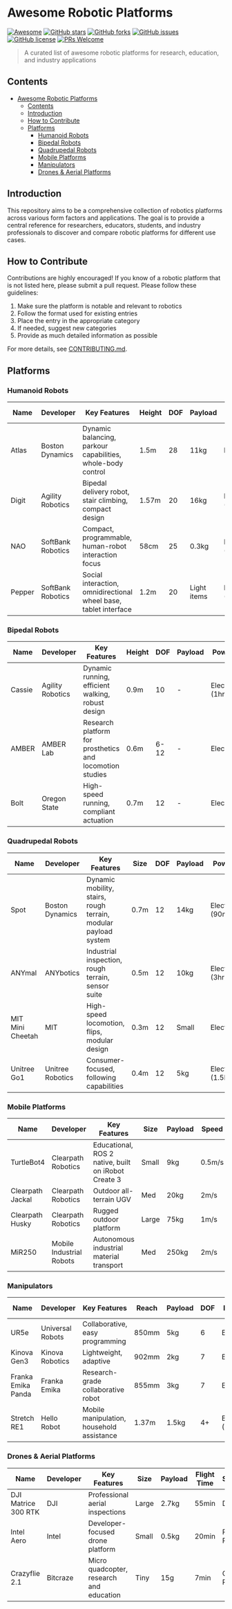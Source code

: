 # Awesome Robotic Platforms

[![Awesome](https://awesome.re/badge.svg)](https://awesome.re)
[![GitHub stars](https://img.shields.io/github/stars/ChuangYan2/awesome-robotic-platforms)](https://github.com/ChuangYan2/awesome-robotic-platforms/stargazers)
[![GitHub forks](https://img.shields.io/github/forks/ChuangYan2/awesome-robotic-platforms)](https://github.com/ChuangYan2/awesome-robotic-platforms/network/members)
[![GitHub issues](https://img.shields.io/github/issues/ChuangYan2/awesome-robotic-platforms)](https://github.com/ChuangYan2/awesome-robotic-platforms/issues)
[![GitHub license](https://img.shields.io/github/license/ChuangYan2/awesome-robotic-platforms)](https://github.com/ChuangYan2/awesome-robotic-platforms/blob/main/LICENSE)
[![PRs Welcome](https://img.shields.io/badge/PRs-welcome-brightgreen.svg)](https://github.com/ChuangYan2/awesome-robotic-platforms/pulls)

> A curated list of awesome robotic platforms for research, education, and industry applications

## Contents

- [Awesome Robotic Platforms](#awesome-robotic-platforms)
  - [Contents](#contents)
  - [Introduction](#introduction)
  - [How to Contribute](#how-to-contribute)
  - [Platforms](#platforms)
    - [Humanoid Robots](#humanoid-robots)
    - [Bipedal Robots](#bipedal-robots)
    - [Quadrupedal Robots](#quadrupedal-robots)
    - [Mobile Platforms](#mobile-platforms)
    - [Manipulators](#manipulators)
    - [Drones \& Aerial Platforms](#drones--aerial-platforms)

## Introduction

This repository aims to be a comprehensive collection of robotics platforms across various form factors and applications. The goal is to provide a central reference for researchers, educators, students, and industry professionals to discover and compare robotic platforms for different use cases.

## How to Contribute

Contributions are highly encouraged! If you know of a robotic platform that is not listed here, please submit a pull request. Please follow these guidelines:

1. Make sure the platform is notable and relevant to robotics
2. Follow the format used for existing entries
3. Place the entry in the appropriate category
4. If needed, suggest new categories
5. Provide as much detailed information as possible

For more details, see [CONTRIBUTING.md](CONTRIBUTING.md).

## Platforms

### Humanoid Robots

| Name | Developer | Key Features | Height | DOF | Payload | Power | Software | Year | Link | Open Source | Price Range |
|------|-----------|--------------|--------|-----|---------|-------|----------|------|------|-------------|-------------|
| Atlas | Boston Dynamics | Dynamic balancing, parkour capabilities, whole-body control | 1.5m | 28 | 11kg | Electric | Proprietary | 2013 (Latest gen: 2023) | [Link](https://www.bostondynamics.com/atlas) | No | N/A (Research) |
| Digit | Agility Robotics | Bipedal delivery robot, stair climbing, compact design | 1.57m | 20 | 16kg | Electric (3hr) | ROS compatible | 2020 | [Link](https://agilityrobotics.com/robots#digit) | No | $250k-$500k |
| NAO | SoftBank Robotics | Compact, programmable, human-robot interaction focus | 58cm | 25 | 0.3kg | Electric (90min) | NAOqi, ROS | 2008 | [Link](https://www.softbankrobotics.com/emea/en/nao) | No | $10k-$15k |
| Pepper | SoftBank Robotics | Social interaction, omnidirectional wheel base, tablet interface | 1.2m | 20 | Light items | Electric (12hr) | NAOqi, ROS | 2014 | [Link](https://www.softbankrobotics.com/emea/en/pepper) | No | $20k-$30k |

### Bipedal Robots

| Name | Developer | Key Features | Height | DOF | Payload | Power | Software | Year | Link | Open Source | Price Range |
|------|-----------|--------------|--------|-----|---------|-------|----------|------|------|-------------|-------------|
| Cassie | Agility Robotics | Dynamic running, efficient walking, robust design | 0.9m | 10 | - | Electric (1hr+) | ROS compatible | 2017 | [Link](https://agilityrobotics.com/robots#cassie) | No | ~$250k |
| AMBER | AMBER Lab | Research platform for prosthetics and locomotion studies | 0.6m | 6-12 | - | Electric | ROS | 2008 | [Link](https://www.bipedalrobotics.com/) | Partial | Research |
| Bolt | Oregon State | High-speed running, compliant actuation | 0.7m | 12 | - | Electric | Custom | 2022 | [Link](https://mime.engineering.oregonstate.edu/research/drl/robots/bolt) | Partial | Research |

### Quadrupedal Robots

| Name | Developer | Key Features | Size | DOF | Payload | Power | Software | Year | Link | Open Source | Price Range |
|------|-----------|--------------|--------|-----|---------|-------|----------|------|------|-------------|-------------|
| Spot | Boston Dynamics | Dynamic mobility, stairs, rough terrain, modular payload system | 0.7m | 12 | 14kg | Electric (90min) | API, Python SDK | 2019 | [Link](https://www.bostondynamics.com/spot) | No | $75k+ |
| ANYmal | ANYbotics | Industrial inspection, rough terrain, sensor suite | 0.5m | 12 | 10kg | Electric (3hr) | ROS | 2016 | [Link](https://www.anybotics.com/anymal/) | No | $150k+ |
| MIT Mini Cheetah | MIT | High-speed locomotion, flips, modular design | 0.3m | 12 | Small | Electric | ROS | 2019 | [Link](https://biomimetics.mit.edu/research/mini-cheetah-robot) | Yes | DIY |
| Unitree Go1 | Unitree Robotics | Consumer-focused, following capabilities | 0.4m | 12 | 5kg | Electric (1.5hr) | ROS, API | 2021 | [Link](https://www.unitree.com/go1/) | No | $2.7k-$20k |

### Mobile Platforms

| Name | Developer | Key Features | Size | Payload | Speed | Power | Software | Year | Link | Open Source | Price Range |
|------|-----------|--------------|------|---------|-------|-------|----------|------|------|-------------|-------------|
| TurtleBot4 | Clearpath Robotics | Educational, ROS 2 native, built on iRobot Create 3 | Small | 9kg | 0.5m/s | Electric (2.5hr) | ROS 2 | 2022 | [Link](https://clearpathrobotics.com/turtlebot-4/) | Yes | $1.6k-$3k |
| Clearpath Jackal | Clearpath Robotics | Outdoor all-terrain UGV | Med | 20kg | 2m/s | Electric (4hr) | ROS | 2014 | [Link](https://clearpathrobotics.com/jackal-small-unmanned-ground-vehicle/) | No | $12k+ |
| Clearpath Husky | Clearpath Robotics | Rugged outdoor platform | Large | 75kg | 1m/s | Electric (3hr) | ROS | 2012 | [Link](https://clearpathrobotics.com/husky-unmanned-ground-vehicle-robot/) | No | $20k+ |
| MiR250 | Mobile Industrial Robots | Autonomous industrial material transport | Med | 250kg | 2m/s | Electric (13hr) | Proprietary, REST API | 2020 | [Link](https://www.mobile-industrial-robots.com/solutions/robots/mir250/) | No | $30k+ |

### Manipulators

| Name | Developer | Key Features | Reach | Payload | DOF | Power | Software | Year | Link | Open Source | Price Range |
|------|-----------|--------------|-------|---------|-----|-------|----------|------|------|-------------|-------------|
| UR5e | Universal Robots | Collaborative, easy programming | 850mm | 5kg | 6 | Electric | PolyScope, ROS | 2018 | [Link](https://www.universal-robots.com/products/ur5-robot/) | No | $35k+ |
| Kinova Gen3 | Kinova Robotics | Lightweight, adaptive | 902mm | 2kg | 7 | Electric | Kinova API, ROS | 2019 | [Link](https://www.kinovarobotics.com/product/gen3-robots) | No | $35k+ |
| Franka Emika Panda | Franka Emika | Research-grade collaborative robot | 855mm | 3kg | 7 | Electric | Franka Control Interface, ROS | 2017 | [Link](https://www.franka.de/) | No | $17k+ |
| Stretch RE1 | Hello Robot | Mobile manipulation, household assistance | 1.37m | 1.5kg | 4+ | Electric (8hr) | ROS | 2020 | [Link](https://hello-robot.com/product) | No | $17.5k |

### Drones & Aerial Platforms

| Name | Developer | Key Features | Size | Payload | Flight Time | Software | Year | Link | Open Source | Price Range |
|------|-----------|--------------|------|---------|-------------|----------|------|------|-------------|-------------|
| DJI Matrice 300 RTK | DJI | Professional aerial inspections | Large | 2.7kg | 55min | DJI SDK | 2020 | [Link](https://www.dji.com/matrice-300) | No | $13k+ |
| Intel Aero | Intel | Developer-focused drone platform | Small | 0.5kg | 20min | PX4, ROS | 2016 | [Link](https://www.intel.com/content/www/us/en/products/drones/aero-ready-to-fly.html) | Partial | $1.5k |
| Crazyflie 2.1 | Bitcraze | Micro quadcopter, research and education | Tiny | 15g | 7min | Custom, ROS | 2016 | [Link](https://www.bitcraze.io/products/crazyflie-2-1/) | Yes | $180 |